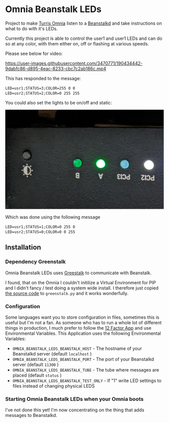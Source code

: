 # Omnia Beanstalk LEDs

Project to make [Turris Omnia](https://www.turris.com/en/omnia/overview/) listen to a [Beanstalkd](https://beanstalkd.github.io/) and take instructions on what to do with it's LEDs.

Currently this project is able to control the user1 and user1 LEDs and can do so at any color, with them either on, off or flashing at various speeds.

Please see below for video:

https://user-images.githubusercontent.com/3470771/190434442-9dabfc86-d895-4eac-8233-cbc7c2ab186c.mp4

This has responded to the message:

```
LED=usr1;STATUS=3;COLOR=255 0 0
LED=usr2;STATUS=2;COLOR=0 255 255
```

You could also set the lights to be on/off and static:

![LEDs can also be static](img/PXL_20220915_125435397.jpg)

Which was done using the following message

```
LED=usr1;STATUS=1;COLOR=0 255 0
LED=usr2;STATUS=0;COLOR=0 0 255
```

## Installation

### Dependency Greenstalk

Omnia Beanstalk LEDs uses [Greestalk](https://github.com/justinmayhew/greenstalk) to communicate with Beanstalk.

I found, that on the Omnia I couldn't initilize a Virtual Environment for PIP and I didn't fancy / test doing a system wide install. I therefore just copied [the source code](https://github.com/justinmayhew/greenstalk/blob/main/src/greenstalk/__init__.py) to `greenstalk.py` and it works wonderfully.

### Configuration

Some languages want you to store configuration in files, sometimes this is useful but I'm not a fan. As someone who has to run a whole lot of different things in production, I much prefer to follow the [12 Factor App](https://12factor.net/config) and use Environmental Variables. This Application uses the following Environmental Variables:

 * `OMNIA_BEANSTALK_LEDS_BEANSTALK_HOST` - The hostname of your Beanstalkd server (default `localhost` )
 * `OMNIA_BEANSTALK_LEDS_BEANSTALK_PORT` - The port of your Beanstalkd server (default `11300` )
 * `OMNIA_BEANSTALK_LEDS_BEANSTALK_TUBE` - The tube where messages are placed (default `status` )
 * `OMNIA_BEANSTALK_LEDS_BEANSTALK_TEST_ONLY` - If "1" write LED settings to files instead of changing physical LEDS

### Starting Omnia Beanstalk LEDs when your Omnia boots

I've not done this yet! I'm now concentrating on the thing that adds messages to Beanstalkd.
